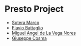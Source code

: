<h1>Presto Project</h2>
<ul>
<a href="https://github.com/MarcoInc"><li>Sotera Marco</li></a>
<a href="https://github.com/FlavioBat"><li>Flavio Battaglio</li></a>
<a href="https://github.com/MEEG00"><li>Miguel Angel de La Vega Nores</li></a>
<a href="https://github.com/GiuseppeCosma99"><li>Giuseppe Cosma</li></a>
</ul>
